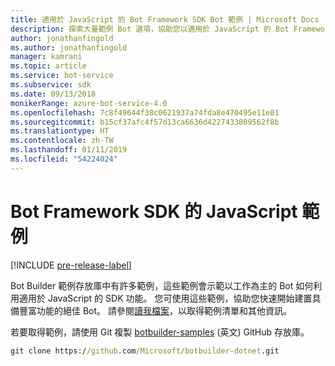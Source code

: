 ```yaml
---
title: 適用於 JavaScript 的 Bot Framework SDK Bot 範例 | Microsoft Docs
description: 探索大量範例 Bot 選項，協助您以適用於 JavaScript 的 Bot Framework SDK 開始您的 Bot 開發。
author: jonathanfingold
ms.author: jonathanfingold
manager: kamrani
ms.topic: article
ms.service: bot-service
ms.subservice: sdk
ms.date: 09/13/2018
monikerRange: azure-bot-service-4.0
ms.openlocfilehash: 7c8f49644f38c0621937a74fda8e470495e11e01
ms.sourcegitcommit: b15cf37afc4f57d13ca6636d4227433809562f8b
ms.translationtype: HT
ms.contentlocale: zh-TW
ms.lasthandoff: 01/11/2019
ms.locfileid: "54224024"
---
```

# <a name="javascript-samples-for-bot-framework-sdk"></a>Bot Framework SDK 的 JavaScript 範例
[!INCLUDE [pre-release-label](../includes/pre-release-label.md)]

Bot Builder 範例存放庫中有許多範例，這些範例會示範以工作為主的 Bot 如何利用適用於 JavaScript 的 SDK 功能。 您可使用這些範例，協助您快速開始建置具備豐富功能的絕佳 Bot。 請參閱[讀我檔案](https://github.com/Microsoft/BotBuilder-Samples/blob/master/README.md)，以取得範例清單和其他資訊。

若要取得範例，請使用 Git 複製 [botbuilder-samples](https://github.com/Microsoft/botbuilder-samples) \(英文\) GitHub 存放庫。
```cmd
git clone https://github.com/Microsoft/botbuilder-dotnet.git
```
